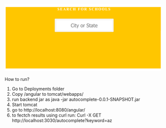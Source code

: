 ![alt](./images/autocomplete.PNG)

How to run? 
1. Go to Deployments folder
2. Copy /angular to tomcat/webapps/ 
3. run backend jar as java -jar autocomplete-0.0.1-SNAPSHOT.jar
4. Start tomcat 
5. go to http://localhost:8080/angular/
6. to fectch results using curl run: Curl -X GET http://localhost:3030/autocomplete?keyword=az
